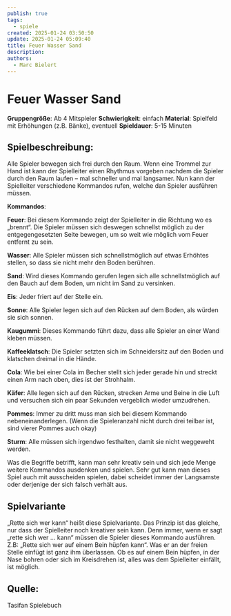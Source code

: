 ```yaml
---
publish: true
tags:
  - spiele
created: 2025-01-24 03:50:50
update: 2025-01-24 05:09:40
title: Feuer Wasser Sand
description: 
authors:
  - Marc Bielert
---
```


# Feuer Wasser Sand

**Gruppengröße**: Ab 4 Mitspieler
**Schwierigkeit**: einfach
**Material**: Spielfeld mit Erhöhungen (z.B. Bänke), eventuell
**Spieldauer**: 5-15 Minuten

## **Spielbeschreibung**:

Alle Spieler bewegen sich frei durch den Raum. Wenn eine Trommel zur Hand ist kann der Spielleiter einen Rhythmus vorgeben nachdem die Spieler durch den Raum laufen – mal schneller und mal langsamer. Nun kann der Spielleiter verschiedene Kommandos rufen, welche dan Spieler ausführen müssen.

**Kommandos**:

**Feuer**: Bei diesem Kommando zeigt der Spielleiter in die Richtung wo es „brennt“. Die Spieler müssen sich deswegen schnellst möglich zu der entgegengesetzten Seite bewegen, um so weit wie möglich vom Feuer entfernt zu sein.

**Wasser**: Alle Spieler müssen sich schnellstmöglich auf etwas Erhöhtes stellen, so dass sie nicht mehr den Boden berühren.

**Sand**: Wird dieses Kommando gerufen legen sich alle schnellstmöglich auf den Bauch auf dem Boden, um nicht im Sand zu versinken.

**Eis**: Jeder friert auf der Stelle ein.

**Sonne**: Alle Spieler legen sich auf den Rücken auf dem Boden, als würden sie sich sonnen.

**Kaugummi**: Dieses Kommando führt dazu, dass alle Spieler an einer Wand kleben müssen.

**Kaffeeklatsch**: Die Spieler setzten sich im Schneidersitz auf den Boden und klatschen dreimal in die Hände.

**Cola**: Wie bei einer Cola im Becher stellt sich jeder gerade hin und streckt einen Arm nach oben, dies ist der Strohhalm.

**Käfer**: Alle legen sich auf den Rücken, strecken Arme und Beine in die Luft und versuchen sich ein paar Sekunden vergeblich wieder umzudrehen.

**Pommes**: Immer zu dritt muss man sich bei diesem Kommando nebeneinanderlegen. (Wenn die Spieleranzahl nicht durch drei teilbar ist, sind vierer Pommes auch okay)

**Sturm**: Alle müssen sich irgendwo festhalten, damit sie nicht weggeweht werden.

Was die Begriffe betrifft, kann man sehr kreativ sein und sich jede Menge weitere Kommandos ausdenken und spielen. Sehr gut kann man dieses Spiel auch mit ausscheiden spielen, dabei scheidet immer der Langsamste oder derjenige der sich falsch verhält aus.

## **Spielvariante**

„Rette sich wer kann“ heißt diese Spielvariante. Das Prinzip ist das gleiche, nur dass der Spielleiter noch kreativer sein kann. Denn immer, wenn er sagt „rette sich wer ... kann“ müssen die Spieler dieses Kommando ausführen. Z.B: „Rette sich wer auf einem Bein hüpfen kann“. Was er an der freien Stelle einfügt ist ganz ihm überlassen. Ob es auf einem Bein hüpfen, in der Nase bohren oder sich im Kreisdrehen ist, alles was dem Spielleiter einfällt, ist möglich.

## **Quelle**:

Tasifan Spielebuch